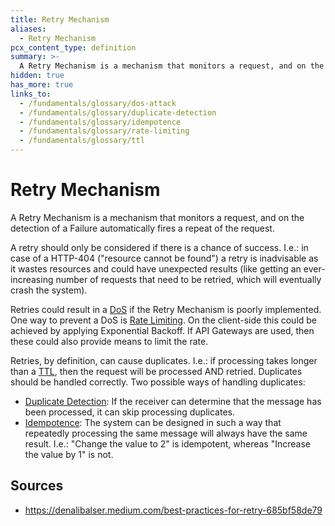 ```yaml
---
title: Retry Mechanism
aliases:
  - Retry Mechanism
pcx_content_type: definition
summary: >-
  A Retry Mechanism is a mechanism that monitors a request, and on the detection of a Failure automatically fires a repeat of the request.
hidden: true
has_more: true
links_to:
  - /fundamentals/glossary/dos-attack
  - /fundamentals/glossary/duplicate-detection
  - /fundamentals/glossary/idempotence
  - /fundamentals/glossary/rate-limiting
  - /fundamentals/glossary/ttl
---
```


# Retry Mechanism

A Retry Mechanism is a mechanism that monitors a request, and on the detection of a Failure automatically fires a repeat of the request.

A retry should only be considered if there is a chance of success. I.e.: in case of a HTTP-404 ("resource cannot be found") a retry is inadvisable as it wastes resources and could have unexpected results (like getting an ever-increasing number of requests that need to be retried, which will eventually crash the system).

Retries could result in a [DoS](/fundamentals/glossary/dos-attack) if the Retry Mechanism is poorly implemented. One way to prevent a DoS is [Rate Limiting](/fundamentals/glossary/rate-limiting). On the client-side this could be achieved by applying Exponential Backoff. If API Gateways are used, then these could also provide means to limit the rate.

Retries, by definition, can cause duplicates. I.e.: if processing takes longer than a [TTL](/fundamentals/glossary/ttl), then the request will be processed AND retried. Duplicates should be handled correctly. Two possible ways of handling duplicates:

- [Duplicate Detection](/fundamentals/glossary/duplicate-detection): If the receiver can determine that the message has been processed, it can skip processing duplicates.
- [Idempotence](/fundamentals/glossary/idempotence): The system can be designed in such a way that repeatedly processing the same message will always have the same result. I.e.: "Change the value to 2" is idempotent, whereas "Increase the value by 1" is not.

## Sources

- https://denalibalser.medium.com/best-practices-for-retry-685bf58de79
